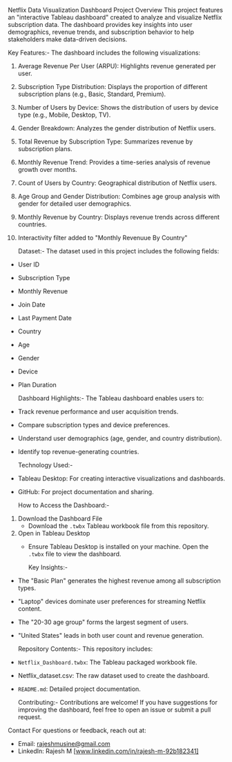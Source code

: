   Netflix Data Visualization Dashboard
Project Overview
This project features an "interactive Tableau dashboard" created to analyze and visualize Netflix subscription data. The dashboard provides key insights into user demographics, 
revenue trends, and subscription behavior to help stakeholders make data-driven decisions. 

  Key Features:-
The dashboard includes the following visualizations:
1. Average Revenue Per User (ARPU): Highlights revenue generated per user.
2. Subscription Type Distribution: Displays the proportion of different subscription plans (e.g., Basic, Standard, Premium).
3. Number of Users by Device: Shows the distribution of users by device type (e.g., Mobile, Desktop, TV).
4. Gender Breakdown: Analyzes the gender distribution of Netflix users.
5. Total Revenue by Subscription Type: Summarizes revenue by subscription plans.
6. Monthly Revenue Trend: Provides a time-series analysis of revenue growth over months.
7. Count of Users by Country: Geographical distribution of Netflix users.
8. Age Group and Gender Distribution: Combines age group analysis with gender for detailed user demographics.
9. Monthly Revenue by Country: Displays revenue trends across different countries.
10. Interactivity filter added to "Monthly Revenuue By Country"
    
     Dataset:-
The dataset used in this project includes the following fields:
- User ID  
- Subscription Type 
- Monthly Revenue 
- Join Date  
- Last Payment Date  
- Country  
- Age  
- Gender  
- Device 
- Plan Duration

     Dashboard Highlights:-
The Tableau dashboard enables users to:
- Track revenue performance and user acquisition trends.
- Compare subscription types and device preferences.
- Understand user demographics (age, gender, and country distribution).
- Identify top revenue-generating countries.

     Technology Used:-
- Tableau Desktop: For creating interactive visualizations and dashboards.
- GitHub: For project documentation and sharing.

     How to Access the Dashboard:-
1. Download the Dashboard File 
   - Download the `.twbx` Tableau workbook file from this repository.
2. Open in Tableau Desktop 
   - Ensure Tableau Desktop is installed on your machine. Open the `.twbx` file to view the dashboard.
  
     Key Insights:-
- The "Basic Plan" generates the highest revenue among all subscription types.  
- "Laptop" devices dominate user preferences for streaming Netflix content.  
- The "20-30 age group" forms the largest segment of users.  
- "United States" leads in both user count and revenue generation.

   Repository Contents:-
This repository includes:
- `Netflix_Dashboard.twbx`: The Tableau packaged workbook file.
- Netflix_dataset.csv: The raw dataset used to create the dashboard.
- `README.md`: Detailed project documentation.

  Contributing:-
Contributions are welcome! If you have suggestions for improving the dashboard,
feel free to open an issue or submit a pull request.

Contact
For questions or feedback, reach out at:
- Email: rajeshmusine@gmail.com
- LinkedIn: Rajesh M [www.linkedin.com/in/rajesh-m-92b182341]
  

